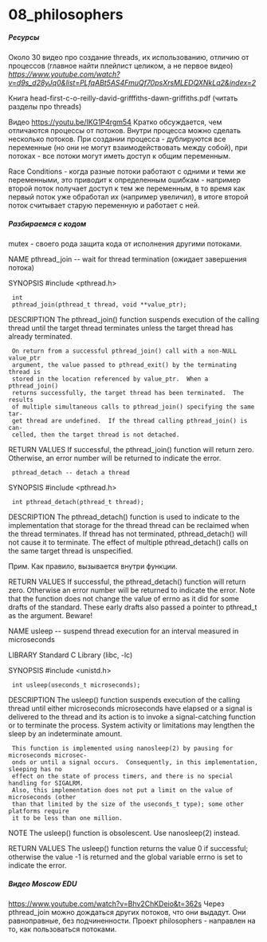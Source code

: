 # 08_philosophers

##### Ресурсы

Около 30 видео про создание threads, их использованию, отличию от процессов (главное найти плейлист целиком, а не первое видео)
_https://www.youtube.com/watch?v=d9s_d28yJq0&list=PLfqABt5AS4FmuQf70psXrsMLEDQXNkLq2&index=2_

Книга 
head-first-c-o-reilly-david-grifffiths-dawn-griffiths.pdf (читать разделы про threads)

Видео https://youtu.be/IKG1P4rgm54
Кратко обсуждается, чем отличаются процессы от потоков. Внутри процесса можно сделать несколько потоков. 
При создании процесса - дублируются все переменные (но они не могут взаимодействовать между собой), при потоках - все потоки могут иметь доступ к общим переменным. 

Race Conditions - когда разные потоки работают с одними и теми же переменными, это приводит к определенным ошибкам - например второй поток получает 
доступ к тем же переменным, в то время как первый поток уже обработал их (например увеличил), в итоге второй поток считывает старую переменную и работает с ней.

##### Разбираемся с кодом

mutex - своего рода защита кода от исполнения другими потоками.

NAME
pthread_join -- wait for thread termination (ожидает завершения потока)

SYNOPSIS
\#include <pthread.h>

     int
     pthread_join(pthread_t thread, void **value_ptr);

DESCRIPTION
The pthread_join() function suspends execution of the calling thread
until the target thread terminates unless the target thread has already
terminated.

     On return from a successful pthread_join() call with a non-NULL value_ptr
     argument, the value passed to pthread_exit() by the terminating thread is
     stored in the location referenced by value_ptr.  When a pthread_join()
     returns successfully, the target thread has been terminated.  The results
     of multiple simultaneous calls to pthread_join() specifying the same tar-
     get thread are undefined.  If the thread calling pthread_join() is can-
     celled, then the target thread is not detached.

RETURN VALUES
If successful, the pthread_join() function will return zero.  Otherwise,
an error number will be returned to indicate the error.

     pthread_detach -- detach a thread

SYNOPSIS
\#include <pthread.h>

     int pthread_detach(pthread_t thread);

DESCRIPTION
The pthread_detach() function is used to indicate to the implementation that storage
for the thread thread can be reclaimed when the thread terminates.  If thread has not
terminated, pthread_detach() will not cause it to terminate.  The effect of multiple
pthread_detach() calls on the same target thread is unspecified.

Прим. Как правило, вызывается внутри функции.

RETURN VALUES
If successful, the pthread_detach() function will return zero.  Otherwise an error
number will be returned to indicate the error.  Note that the function does not
change the value of errno as it did for some drafts of the standard.  These early
drafts also passed a pointer to pthread_t as the argument.  Beware!

NAME
usleep -- suspend thread execution for an interval measured in microseconds

LIBRARY
Standard C Library (libc, -lc)

SYNOPSIS
\#include <unistd.h>

     int usleep(useconds_t microseconds);

DESCRIPTION
The usleep() function suspends execution of the calling thread until either
microseconds microseconds have elapsed or a signal is delivered to the thread and its
action is to invoke a signal-catching function or to terminate the process.  System
activity or limitations may lengthen the sleep by an indeterminate amount.

     This function is implemented using nanosleep(2) by pausing for microseconds microsec-
     onds or until a signal occurs.  Consequently, in this implementation, sleeping has no
     effect on the state of process timers, and there is no special handling for SIGALRM.
     Also, this implementation does not put a limit on the value of microseconds (other
     than that limited by the size of the useconds_t type); some other platforms require
     it to be less than one million.

NOTE
The usleep() function is obsolescent.  Use nanosleep(2) instead.

RETURN VALUES
The usleep() function returns the value 0 if successful; otherwise the value -1 is
returned and the global variable errno is set to indicate the error.

##### Видео Moscow EDU
https://www.youtube.com/watch?v=Bhv2ChKDeio&t=362s
Через pthread_join можно дождаться других потоков, что они выдадут. 
Они равноправные, без подчиненности. 
Проект philosophers - направлен на то, как пользоваться потоками.
 